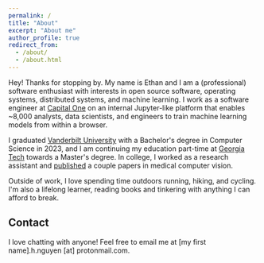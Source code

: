 ```yaml
---
permalink: /
title: "About"
excerpt: "About me"
author_profile: true
redirect_from: 
  - /about/
  - /about.html
---
```


Hey! Thanks for stopping by. My name is Ethan and I am a (professional) software enthusiast with interests in open source software, operating systems, distributed systems, and machine learning. I work as a software engineer at [Capital One](https://en.wikipedia.org/wiki/Capital_One) on an internal Jupyter-like platform that enables ~8,000 analysts, data scientists, and engineers to train machine learning models from within a browser.  

I graduated [Vanderbilt University](https://en.wikipedia.org/wiki/Vanderbilt_University) with a Bachelor's degree in Computer Science in 2023, and I am continuing my education part-time at [Georgia Tech](https://en.wikipedia.org/wiki/Georgia_Tech_Online_Master_of_Science_in_Computer_Science) towards a Master's degree. In college, I worked as a research assistant and [published](https://ethanhn.com/publications/) a couple papers in medical computer vision. 

Outside of work, I love spending time outdoors running, hiking, and cycling. I'm also a lifelong learner, reading books and tinkering with anything I can afford to break.  

## Contact
I love chatting with anyone! Feel free to email me at [my first name].h.nguyen [at] protonmail.com.
